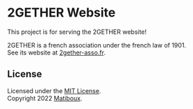 # 2GETHER Website

This project is for serving the 2GETHER website!

2GETHER is a french association under the french law of 1901.  
See its website at [2gether-asso.fr](https://2gether-asso.fr).


## License

Licensed under the [MIT License](LICENSE).  
Copyright 2022 [Matiboux](https://matiboux.me).
